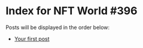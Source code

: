 # Index for NFT World #396
Posts will be displayed in the order below:

- [Your first post](./001-first.md)

